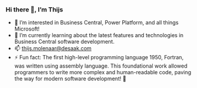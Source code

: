 ### Hi there 👋, I’m Thijs

- 👀 I’m interested in Business Central, Power Platform, and all things Microsoft!
- 🌱 I’m currently learning about the latest features and technologies in Business Central software development.
- 📫 thijs.molenaar@desaak.com
- ⚡ Fun fact: The first high-level programming language 1950, Fortran, was written using assembly language.
                This foundational work allowed programmers to write more complex and human-readable code, paving the way for modern software development! 🚀
